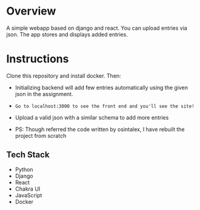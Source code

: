 # Overview

A simple webapp based on django and react. You can upload entries via json. The app stores and displays added entries.

# Instructions

Clone this repository and install docker. Then:
* Initializing backend will add few entries automatically using the given json in the assignment.
* `Go to localhost:3000 to see the front end and you'll see the site!`
* Upload a valid json with a similar schema to add more entries

* PS: Though referred the code written by osintalex, I have rebuilt the project from scratch

## Tech Stack

* Python
* Django
* React
* Chakra UI
* JavaScript
* Docker
